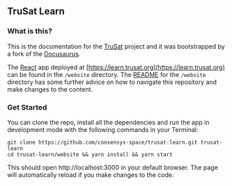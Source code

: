 ## TruSat Learn

### What is this?

This is the documentation for the [TruSat](https://trusat.org) project and it was bootstrapped by a fork of the [Docusaurus](https://docusaurus.io/).

The [React](https://github.com/facebook/react) app deployed at [https://learn.trusat.org](https://learn.trusat.org) can be found in the `/website` directory. The [README](https://github.com/consensys-space/trusat-learn/tree/master/website) for the `/website` directory has some further advice on how to navigate this repository and make changes to the content.

### Get Started

You can clone the repo, install all the dependencies and run the app in development mode with the following commands in your Terminal:

```
git clone https://github.com/consensys-space/trusat-learn.git trusat-learn
cd trusat-learn/website && yarn install && yarn start
```

This should open http://localhost:3000 in your default browser. The page will automatically reload if you make changes to the code.

